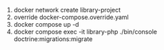 1. docker network create library-project
2. override docker-compose.override.yaml
3. docker compose up -d
4. docker compose exec -it library-php ./bin/console doctrine:migrations:migrate
